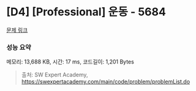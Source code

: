 # [D4] [Professional] 운동 - 5684 

[문제 링크](https://swexpertacademy.com/main/code/problem/problemDetail.do?contestProbId=AWXRxnnah2sDFAUo) 

### 성능 요약

메모리: 13,688 KB, 시간: 17 ms, 코드길이: 1,201 Bytes



> 출처: SW Expert Academy, https://swexpertacademy.com/main/code/problem/problemList.do